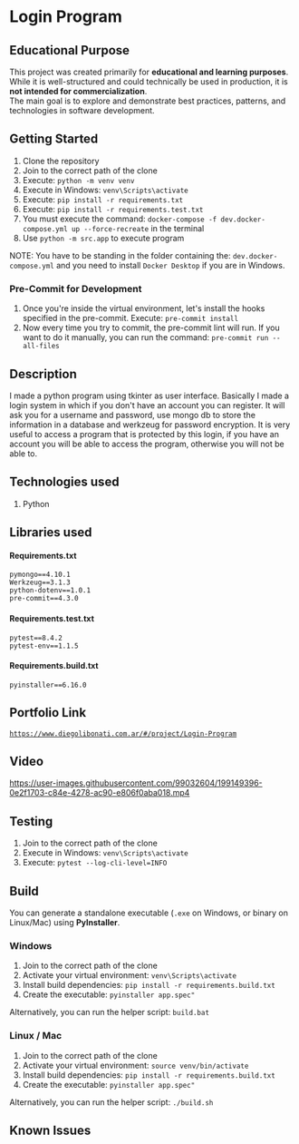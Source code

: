 # Login Program

## Educational Purpose

This project was created primarily for **educational and learning purposes**.  
While it is well-structured and could technically be used in production, it is **not intended for commercialization**.  
The main goal is to explore and demonstrate best practices, patterns, and technologies in software development.

## Getting Started

1. Clone the repository
2. Join to the correct path of the clone
3. Execute: `python -m venv venv`
4. Execute in Windows: `venv\Scripts\activate`
5. Execute: `pip install -r requirements.txt`
6. Execute: `pip install -r requirements.test.txt`
7. You must execute the command: `docker-compose -f dev.docker-compose.yml up --force-recreate` in the terminal
8. Use `python -m src.app` to execute program

NOTE: You have to be standing in the folder containing the: `dev.docker-compose.yml` and you need to install `Docker Desktop` if you are in Windows.

### Pre-Commit for Development

1. Once you're inside the virtual environment, let's install the hooks specified in the pre-commit. Execute: `pre-commit install`
2. Now every time you try to commit, the pre-commit lint will run. If you want to do it manually, you can run the command: `pre-commit run --all-files`

## Description

I made a python program using tkinter as user interface. Basically I made a login system in which if you don't have an account you can register. It will ask you for a username and password, use mongo db to store the information in a database and werkzeug for password encryption. It is very useful to access a program that is protected by this login, if you have an account you will be able to access the program, otherwise you will not be able to.

## Technologies used

1. Python

## Libraries used

#### Requirements.txt

```
pymongo==4.10.1
Werkzeug==3.1.3
python-dotenv==1.0.1
pre-commit==4.3.0
```

#### Requirements.test.txt

```
pytest==8.4.2
pytest-env==1.1.5
```

#### Requirements.build.txt

```
pyinstaller==6.16.0
```

## Portfolio Link

[`https://www.diegolibonati.com.ar/#/project/Login-Program`](https://www.diegolibonati.com.ar/#/project/Login-Program)

## Video

https://user-images.githubusercontent.com/99032604/199149396-0e2f1703-c84e-4278-ac90-e806f0aba018.mp4

## Testing

1. Join to the correct path of the clone
2. Execute in Windows: `venv\Scripts\activate`
3. Execute: `pytest --log-cli-level=INFO`

## Build

You can generate a standalone executable (`.exe` on Windows, or binary on Linux/Mac) using **PyInstaller**.

### Windows

1. Join to the correct path of the clone
2. Activate your virtual environment: `venv\Scripts\activate`
3. Install build dependencies: `pip install -r requirements.build.txt`
4. Create the executable: `pyinstaller app.spec"`

Alternatively, you can run the helper script: `build.bat`

### Linux / Mac

1. Join to the correct path of the clone
2. Activate your virtual environment: `source venv/bin/activate`
3. Install build dependencies: `pip install -r requirements.build.txt`
4. Create the executable: `pyinstaller app.spec"`

Alternatively, you can run the helper script: `./build.sh`

## Known Issues
